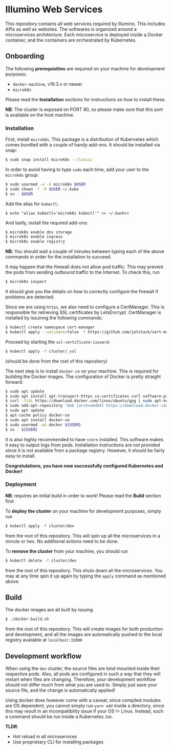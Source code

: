 # Illumino Web Services

This repository contains all web services required by Illumino. This includes APIs as well as websites. The softwares is organized around a microservices architecture. Each microservice is deployed inside a Docker container, and the containers are orchestrated by Kubernetes.

## Onboarding

The following **prerequisities** are required on your machine for development purposes:

- `docker-machine`, v19.3.x or newer
- `microk8s`

Please read the **Installation** sections for instructions on how to install these.

**NB**: The cluster is exposed on PORT 80, so please make sure that this port is available on the host machine.

### Installation

First, install `microk8s`. This package is a distribution of Kubernetes which comes bundled with a couple of handy add-ons. It should be installed via snap:

```bash
$ sudo snap install microk8s --classic
```

In order to avoid having to type `sudo` each time, add your user to the `microk8s` group:

```bash
$ sudo usermod -a -G microk8s $USER
$ sudo chown -f -R $USER ~/.kube
$ su - $USER
```

Add the alias for `kubectl`:

```
$ echo "alias kubectl='microk8s kubectl'" >> ~/.bashrc
```

And lastly, install the required add-ons:
```bash
$ microk8s enable dns storage
$ microk8s enable ingress
$ microk8s enable registry
```

**NB**: You should wait a couple of minutes between typing each of the above commands in order for the installation to succeed.

It may happen that the firewall does not allow pod traffic. This may prevent the pods from sending outbound traffic to the Internet. To check this, run
```bash
$ microk8s inspect
```
It should give you the details on how to correctly configure the firewall if problems are detected.

Since we are using `https`, we also need to configure a CertManager. This is responsible for retrieving SSL certificates by LetsEncrypt. CertManager is installed by issuinng the following commands:

```bash
$ kubectl create namespace cert-manager
$ kubectl apply --validate=false -f https://github.com/jetstack/cert-manager/releases/download/v0.12.0/cert-manager.yaml
```

Proceed by starting the `ssl-certificate-issuer`s:
```bash
$ kubectl apply -f cluster/_ssl
```
(should be done from the root of this repository)

The next step is to install `docker-ce` on your machine. This is required for building the Docker images. The configuration of Docker is pretty straight forward:

```bash
$ sudo apt update
$ sudo apt install apt-transport-https ca-certificates curl software-properties-common
$ curl -fsSL https://download.docker.com/linux/ubuntu/gpg | sudo apt-key add -
$ sudo add-apt-repository "deb [arch=amd64] https://download.docker.com/linux/ubuntu bionic stable"
$ sudo apt update
$ apt-cache policy docker-ce
$ sudo apt install docker-ce
$ sudo usermod -aG docker ${USER}
$ su - ${USER}
```

It is also highly recommended to have `stern` installed. This software makes it easy to output logs from pods. Installation instructions are not provided since it is not available from a package registry. However, it should be fairly easy to install.

**Congratulations, you have now successfully configured Kubernetes and Docker!**

### Deployment

**NB**: requires an initial build in order to work! Please read the **Build** section first.

To **deploy the cluster** on your machine for development purposes, simply run

```bash
$ kubectl apply -f cluster/dev
```

from the root of this repository. This will spin up all the microservices in a minute or two. No additional actions need to be done.

To **remove the cluster** from your machine, you should run

```bash
$ kubectl delete -f cluster/dev
```

from the root of this repository. This shuts down all the microservices. You may at any time spin it up again by typing the `apply` command as mentioned above.

## Build

The docker images are all built by issuing

```bash
$ ./docker-build.sh
```

from the root of this repository. This will create images for both production and development, and all the images are automatically pushed to the local registry available at `localhost:32000`

## Development workflow

When using the `dev` cluster, the source files are bind mounted inside their respective pods. Also, all pods are configured in such a way that they will restart when files are changing. Therefore, your development workflow should not differ much from what you are used to. Simply just save your source file, and the change is automatically applied!


Using docker does however come with a caveat; since compiled modules are OS dependent, you cannot simply run `yarn add` inside a directory, since this may result in an incompatibility issue if your OS != Linux. Instead, such a command should be run inside a Kubernetes `Job`.

**TLDR**:

- Hot reload in all microservices
- Use proprietary CLI for installing packages
